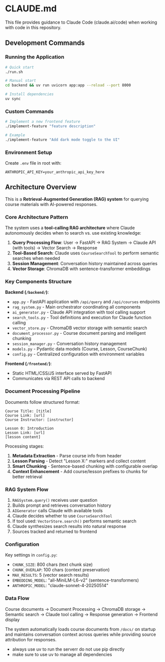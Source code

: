 # CLAUDE.md

This file provides guidance to Claude Code (claude.ai/code) when working with code in this repository.

## Development Commands

### Running the Application
```bash
# Quick start
./run.sh

# Manual start
cd backend && uv run uvicorn app:app --reload --port 8000

# Install dependencies
uv sync
```

### Custom Commands
```bash
# Implement a new frontend feature
./implement-feature "feature description"

# Example
./implement-feature "Add dark mode toggle to the UI"
```

### Environment Setup
Create `.env` file in root with:
```
ANTHROPIC_API_KEY=your_anthropic_api_key_here
```

## Architecture Overview

This is a **Retrieval-Augmented Generation (RAG) system** for querying course materials with AI-powered responses.

### Core Architecture Pattern
The system uses a **tool-calling RAG architecture** where Claude autonomously decides when to search vs. use existing knowledge:

1. **Query Processing Flow**: User → FastAPI → RAG System → Claude API (with tools) → Vector Search → Response
2. **Tool-Based Search**: Claude uses `CourseSearchTool` to perform semantic searches when needed
3. **Session Management**: Conversation history maintained across queries
4. **Vector Storage**: ChromaDB with sentence-transformer embeddings

### Key Components Structure

**Backend (`/backend/`)**:
- `app.py` - FastAPI application with `/api/query` and `/api/courses` endpoints
- `rag_system.py` - Main orchestrator coordinating all components
- `ai_generator.py` - Claude API integration with tool calling support
- `search_tools.py` - Tool definitions and execution for Claude function calling
- `vector_store.py` - ChromaDB vector storage with semantic search
- `document_processor.py` - Course document parsing and intelligent chunking
- `session_manager.py` - Conversation history management
- `models.py` - Pydantic data models (Course, Lesson, CourseChunk)
- `config.py` - Centralized configuration with environment variables

**Frontend (`/frontend/`)**:
- Static HTML/CSS/JS interface served by FastAPI
- Communicates via REST API calls to backend

### Document Processing Pipeline
Documents follow structured format:
```
Course Title: [title]
Course Link: [url] 
Course Instructor: [instructor]

Lesson 0: Introduction
Lesson Link: [url]
[lesson content]
```

Processing stages:
1. **Metadata Extraction** - Parse course info from header
2. **Lesson Parsing** - Detect "Lesson X:" markers and collect content
3. **Smart Chunking** - Sentence-based chunking with configurable overlap
4. **Context Enhancement** - Add course/lesson prefixes to chunks for better retrieval

### RAG System Flow
1. `RAGSystem.query()` receives user question
2. Builds prompt and retrieves conversation history
3. `AIGenerator` calls Claude with available tools
4. Claude decides whether to use `CourseSearchTool` 
5. If tool used: `VectorStore.search()` performs semantic search
6. Claude synthesizes search results into natural response
7. Sources tracked and returned to frontend

### Configuration
Key settings in `config.py`:
- `CHUNK_SIZE`: 800 chars (text chunk size)
- `CHUNK_OVERLAP`: 100 chars (context preservation)
- `MAX_RESULTS`: 5 (vector search results)
- `EMBEDDING_MODEL`: "all-MiniLM-L6-v2" (sentence-transformers)
- `ANTHROPIC_MODEL`: "claude-sonnet-4-20250514"

### Data Flow
Course documents → Document Processing → ChromaDB storage → Semantic search → Claude tool calling → Response generation → Frontend display

The system automatically loads course documents from `/docs/` on startup and maintains conversation context across queries while providing source attribution for responses.
- always use uv to run the serverr do not use pip directly
- make sure to use uv to manage all dependencies